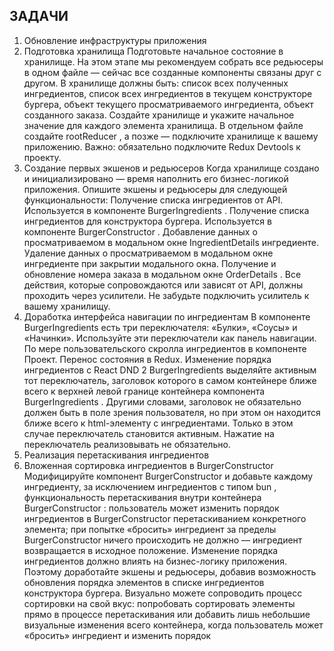 ## ЗАДАЧИ

1. Обновление инфраструктуры приложения
2. Подготовка хранилища
   Подготовьте начальное состояние в хранилище. На этом этапе мы рекомендуем собрать все редьюсеры в одном
   файле — сейчас все созданные компоненты связаны друг с другом.
   В хранилище должны быть:
   список всех полученных ингредиентов,
   список всех ингредиентов в текущем конструкторе бургера,
   объект текущего просматриваемого ингредиента,
   объект созданного заказа.
   Создайте хранилище и укажите начальное значение для каждого элемента хранилища. В отдельном файле
   создайте rootReducer , а позже — подключите хранилище к вашему приложению.
   Важно: обязательно подключите Redux Devtools к проекту.
3. Создание первых экшенов и редьюсеров
   Когда хранилище создано и инициализировано — время наполнить его бизнес-логикой приложения. Опишите
   экшены и редьюсеры для следующей функциональности:
   Получение списка ингредиентов от API. Используется в компоненте BurgerIngredients .
   Получение списка ингредиентов для конструктора бургера. Используется в компоненте BurgerConstructor .
   Добавление данных о просматриваемом в модальном окне IngredientDetails ингредиенте.
   Удаление данных о просматриваемом в модальном окне ингредиенте при закрытии модального окна.
   Получение и обновление номера заказа в модальном окне OrderDetails .
   Все действия, которые сопровождаются или зависят от API, должны проходить через усилители. Не забудьте
   подключить усилитель к вашему хранилищу. 
4. Доработка интерфейса навигации по ингредиентам
   В компоненте BurgerIngredients есть три переключателя: «Булки», «Соусы» и «Начинки». Используйте эти
   переключатели как панель навигации. По мере пользовательского скролла ингредиентов в компоненте
   Проект. Перенос состояния в Redux. Изменение порядка ингредиентов с React DND 2
   BurgerIngredients выделяйте активным тот переключатель, заголовок которого в самом контейнере ближе всего к
   верхней левой границе контейнера компонента BurgerIngredients .
   Другими словами, заголовок не обязательно должен быть в поле зрения пользователя, но при этом он находится
   ближе всего к html-элементу с ингредиентами. Только в этом случае переключатель становится активным.
   Нажатие на переключатель реализовывать не обязательно.
5. Реализация перетаскивания ингредиентов
6. Вложенная сортировка ингредиентов в BurgerConstructor
   Модифицируйте компонент BurgerConstructor и добавьте каждому ингредиенту, за исключением ингредиентов с
   типом bun , функциональность перетаскивания внутри контейнера BurgerConstructor :
   пользователь может изменить порядок ингредиентов в BurgerConstructor перетаскиванием конкретного
   элемента;
   при попытке «бросить» ингредиент за пределы BurgerConstructor ничего происходить не должно — ингредиент
   возвращается в исходное положение.
   Изменение порядка ингредиентов должно влиять на бизнес-логику приложения. Поэтому доработайте экшены и
   редьюсеры, добавив возможность обновления порядка элементов в списке ингредиентов конструктора бургера.
   Визуально можете сопроводить процесс сортировки на свой вкус: попробовать сортировать элементы прямо в
   процессе перетаскивания или добавить лишь небольшие визуальные изменения всего контейнера, когда
   пользователь может «бросить» ингредиент и изменить порядок





